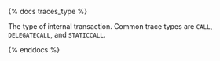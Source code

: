 {% docs traces_type %}

The type of internal transaction. Common trace types are `CALL`, `DELEGATECALL`, and `STATICCALL`.

{% enddocs %}
